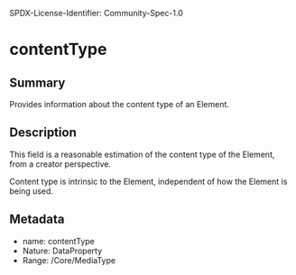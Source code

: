 SPDX-License-Identifier: Community-Spec-1.0

# contentType

## Summary

Provides information about the content type of an Element.

## Description

This field is a reasonable estimation of the content type of the Element, from
a creator perspective.

Content type is intrinsic to the Element, independent of how the Element is
being used.

## Metadata

- name: contentType
- Nature: DataProperty
- Range: /Core/MediaType
